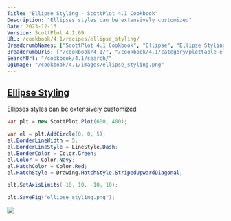 ```yaml
---
Title: "Ellipse Styling - ScottPlot 4.1 Cookbook"
Description: "Ellipses styles can be extensively customized"
Date: 2023-12-13
Version: ScottPlot 4.1.69
URL: /cookbook/4.1/recipes/ellipse_styling/
BreadcrumbNames: ["ScottPlot 4.1 Cookbook", "Ellipse", "Ellipse Styling"]
BreadcrumbUrls: ["/cookbook/4.1/", "/cookbook/4.1/category/plottable-ellipse", "/cookbook/4.1/recipes/ellipse_styling/"]
SearchUrl: "/cookbook/4.1/search/"
OgImage: "/cookbook/4.1/images/ellipse_styling.png"
---
```


<h2><a id='ellipse-styling' href='/cookbook/4.1/recipes/ellipse_styling/'>Ellipse Styling</a></h2>

Ellipses styles can be extensively customized

```cs
var plt = new ScottPlot.Plot(600, 400);

var el = plt.AddCircle(0, 0, 5);
el.BorderLineWidth = 5;
el.BorderLineStyle = LineStyle.Dash;
el.BorderColor = Color.Green;
el.Color = Color.Navy;
el.HatchColor = Color.Red;
el.HatchStyle = Drawing.HatchStyle.StripedUpwardDiagonal;

plt.SetAxisLimits(-10, 10, -10, 10);

plt.SaveFig("ellipse_styling.png");
```

<img src='../../images/ellipse_styling.png' class='d-block mx-auto my-5' />


